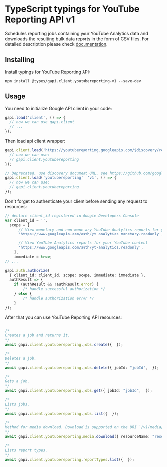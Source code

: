 # TypeScript typings for YouTube Reporting API v1

Schedules reporting jobs containing your YouTube Analytics data and downloads the resulting bulk data reports in the form of CSV files.
For detailed description please check [documentation](https://developers.google.com/youtube/reporting/v1/reports/).

## Installing

Install typings for YouTube Reporting API:

```
npm install @types/gapi.client.youtubereporting-v1 --save-dev
```

## Usage

You need to initialize Google API client in your code:

```typescript
gapi.load('client', () => {
  // now we can use gapi.client
  // ...
});
```

Then load api client wrapper:

```typescript
gapi.client.load('https://youtubereporting.googleapis.com/$discovery/rest?version=v1', () => {
  // now we can use:
  // gapi.client.youtubereporting
});
```

```typescript
// Deprecated, use discovery document URL, see https://github.com/google/google-api-javascript-client/blob/master/docs/reference.md#----gapiclientloadname----version----callback--
gapi.client.load('youtubereporting', 'v1', () => {
  // now we can use:
  // gapi.client.youtubereporting
});
```

Don't forget to authenticate your client before sending any request to resources:

```typescript
// declare client_id registered in Google Developers Console
var client_id = '',
  scope = [
      // View monetary and non-monetary YouTube Analytics reports for your YouTube content
      'https://www.googleapis.com/auth/yt-analytics-monetary.readonly',

      // View YouTube Analytics reports for your YouTube content
      'https://www.googleapis.com/auth/yt-analytics.readonly',
    ],
    immediate = true;
// ...

gapi.auth.authorize(
  { client_id: client_id, scope: scope, immediate: immediate },
  authResult => {
    if (authResult && !authResult.error) {
        /* handle successful authorization */
    } else {
        /* handle authorization error */
    }
});
```

After that you can use YouTube Reporting API resources: <!-- TODO: make this work for multiple namespaces -->

```typescript

/*
Creates a job and returns it.
*/
await gapi.client.youtubereporting.jobs.create({  });

/*
Deletes a job.
*/
await gapi.client.youtubereporting.jobs.delete({ jobId: "jobId",  });

/*
Gets a job.
*/
await gapi.client.youtubereporting.jobs.get({ jobId: "jobId",  });

/*
Lists jobs.
*/
await gapi.client.youtubereporting.jobs.list({  });

/*
Method for media download. Download is supported on the URI `/v1/media/{+name}?alt=media`.
*/
await gapi.client.youtubereporting.media.download({ resourceName: "resourceName",  });

/*
Lists report types.
*/
await gapi.client.youtubereporting.reportTypes.list({  });
```
